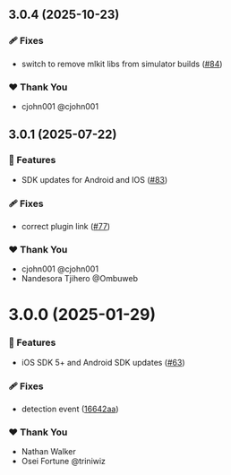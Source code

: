 ## 3.0.4 (2025-10-23)

### 🩹 Fixes

- switch to remove mlkit libs from simulator builds ([#84](https://github.com/NativeScript/mlkit/pull/84))

### ❤️ Thank You

- cjohn001 @cjohn001

## 3.0.1 (2025-07-22)

### 🚀 Features

- SDK updates for Android and IOS ([#83](https://github.com/NativeScript/mlkit/pull/83))

### 🩹 Fixes

- correct plugin link ([#77](https://github.com/NativeScript/mlkit/pull/77))

### ❤️ Thank You

- cjohn001 @cjohn001
- Nandesora Tjihero @Ombuweb

# 3.0.0 (2025-01-29)

### 🚀 Features

- iOS SDK 5+ and Android SDK updates ([#63](https://github.com/NativeScript/mlkit/pull/63))

### 🩹 Fixes

- detection event ([16642aa](https://github.com/NativeScript/mlkit/commit/16642aa))

### ❤️ Thank You

- Nathan Walker
- Osei Fortune @triniwiz